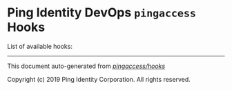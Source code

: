 
# Ping Identity DevOps `pingaccess` Hooks
List of available hooks:

---
This document auto-generated from _[pingaccess/hooks](https://github.com/pingidentity/pingidentity-docker-builds/blob/master/pingaccess/hooks)_

Copyright (c)  2019 Ping Identity Corporation. All rights reserved.
